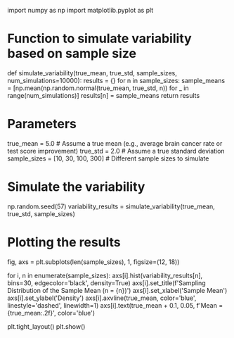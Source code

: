 import numpy as np
import matplotlib.pyplot as plt

# Function to simulate variability based on sample size
def simulate_variability(true_mean, true_std, sample_sizes, num_simulations=10000):
    results = {}
    for n in sample_sizes:
        sample_means = [np.mean(np.random.normal(true_mean, true_std, n)) for _ in range(num_simulations)]
        results[n] = sample_means
    return results

# Parameters
true_mean = 5.0  # Assume a true mean (e.g., average brain cancer rate or test score improvement)
true_std = 2.0  # Assume a true standard deviation
sample_sizes = [10, 30, 100, 300]  # Different sample sizes to simulate

# Simulate the variability
np.random.seed(57)
variability_results = simulate_variability(true_mean, true_std, sample_sizes)

# Plotting the results
fig, axs = plt.subplots(len(sample_sizes), 1, figsize=(12, 18))

for i, n in enumerate(sample_sizes):
    axs[i].hist(variability_results[n], bins=30, edgecolor='black', density=True)
    axs[i].set_title(f'Sampling Distribution of the Sample Mean (n = {n})')
    axs[i].set_xlabel('Sample Mean')
    axs[i].set_ylabel('Density')
    axs[i].axvline(true_mean, color='blue', linestyle='dashed', linewidth=1)
    axs[i].text(true_mean + 0.1, 0.05, f'Mean = {true_mean:.2f}', color='blue')

plt.tight_layout()
plt.show()
